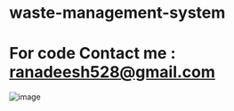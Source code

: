 # waste-management-system


# For code Contact me : ranadeesh528@gmail.com


![image](https://github.com/user-attachments/assets/9619b722-6a28-4df0-861b-5e5d30766f01)

